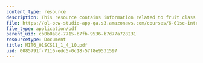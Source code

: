 ```yaml
---
content_type: resource
description: This resource contains information related to fruit class.
file: https://ol-ocw-studio-app-qa.s3.amazonaws.com/courses/6-01sc-introduction-to-electrical-engineering-and-computer-science-i-spring-2011/0085791f7116edc50c1857f8e9531597_MIT6_01SCS11_1_4_10.pdf
file_type: application/pdf
parent_uid: cb0b0a8c-7715-b7fb-9536-b7d77a728231
resourcetype: Document
title: MIT6_01SCS11_1_4_10.pdf
uid: 0085791f-7116-edc5-0c18-57f8e9531597
---
```

